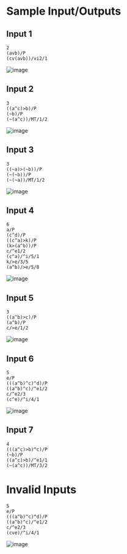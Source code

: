 # Sample Input/Outputs

## Input 1
```
2
(avb)/P
(cv(avb))/vi2/1
```
![image](https://user-images.githubusercontent.com/28446977/205241263-38060e39-b356-4f73-99be-660290b1fc6e.png)

## Input 2
```
3
((a^c)>b)/P
(~b)/P
(~(a^c))/MT/1/2
```
![image](https://user-images.githubusercontent.com/28446977/205241300-38db239c-7f10-43ea-80bb-8179de1d9e1d.png)

## Input 3
```
3
((~a)>(~b))/P
(~(~b))/P
(~(~a))/MT/1/2
```
![image](https://user-images.githubusercontent.com/28446977/205241390-59f94fc0-a8ba-47b7-951b-d3985d05e7e4.png)

## Input 4
```
6
a/P
(c^d)/P
((c^a)>k)/P
(k>(a^b))/P
c/^e1/2
(c^a)/^i/5/1
k/>e/3/5
(a^b)/>e/5/8
```
![image](https://user-images.githubusercontent.com/28446977/205241441-e474b65b-9369-49a9-9bd9-99deb762c15d.png)

## Input 5
```
3
((a^b)>c)/P
(a^b)/P
c/>e/1/2
```
![image](https://user-images.githubusercontent.com/28446977/205241494-e9103e40-1942-4ffe-ae0c-355cfe17eda4.png)

## Input 6
```
5
e/P
(((a^b)^c)^d)/P
((a^b)^c)/^e1/2
c/^e2/3
(c^e)/^i/4/1
```
![image](https://user-images.githubusercontent.com/28446977/205241549-56f8f51c-0e1c-4936-87ff-1102d171c658.png)

## Input 7
```
4
(((a^c)>b)^c)/P
(~b)/P
((a^c)>b)/^e1/1
(~(a^c))/MT/3/2
```

# Invalid Inputs
```
5
e/P
(((a^b)^c)^d)/P
((a^b)^c)/^e1/2
c/^e2/3
(cve)/^i/4/1
```
![image](https://user-images.githubusercontent.com/28446977/205241663-2a9aba9a-cc1c-499f-93bc-ab671936236b.png)
